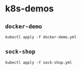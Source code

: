 k8s-demos
=========

## `docker-demo`

```
kubectl apply -f docker-demo.yml
```

## `sock-shop`

```
kubectl apply -f sock-shop.yml
```
